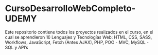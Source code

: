 # CursoDesarrolloWebCompleto-UDEMY
Este repositorio contiene todos los proyectos realizados en el curso, en el cual se aprendieron 10 Lenguajes y Tecnologías Web: HTML, CSS, SASS, Workflows, JavaScript, Fetch (Antes AJAX), PHP, POO - MVC, MySQL - SQL y API’s
